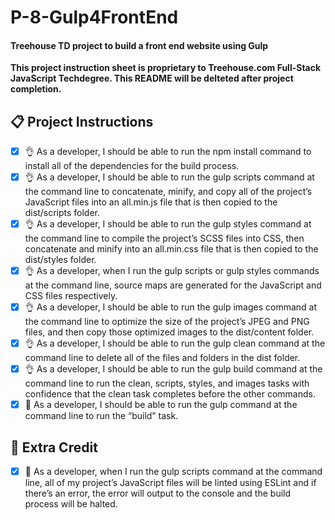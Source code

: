 # P-8-Gulp4FrontEnd
#### Treehouse TD project to build a front end website using Gulp

**This project instruction sheet is proprietary to Treehouse.com Full-Stack JavaScript Techdegree.  This README will be delteted after project completion.**

## :clipboard: Project Instructions
- [X] :ok_hand: As a developer, I should be able to run the npm install command to install all of the dependencies for the build process.
- [X] :ok_hand: As a developer, I should be able to run the gulp scripts command at the command line to concatenate, minify, and copy all of the project’s JavaScript files into an all.min.js file that is then copied to the dist/scripts folder.
- [X] :ok_hand: As a developer, I should be able to run the gulp styles command at the command line to compile the project’s SCSS files into CSS, then concatenate and minify into an all.min.css file that is then copied to the dist/styles folder.
- [X] :ok_hand: As a developer, when I run the gulp scripts or gulp styles commands at the command line, source maps are generated for the JavaScript and CSS files respectively.
- [X] :ok_hand: As a developer, I should be able to run the gulp images command at the command line to optimize the size of the project’s JPEG and PNG files, and then copy those optimized images to the dist/content folder.
- [X] :ok_hand: As a developer, I should be able to run the gulp clean command at the command line to delete all of the files and folders in the dist folder.
- [X] :ok_hand: As a developer, I should be able to run the gulp build command at the command line to run the clean, scripts, styles, and images tasks with confidence that the clean task completes before the other commands.
- [X] :nut_and_bolt: As a developer, I should be able to run the gulp command at the command line to run the “build” task.

## :beer: **Extra Credit**
- [X] :100: As a developer, when I run the gulp scripts command at the command line, all of my project’s JavaScript files will be linted using ESLint and if there’s an error, the error will output to the console and the build process will be halted.
